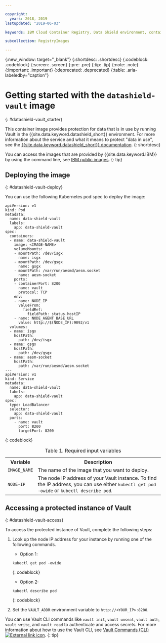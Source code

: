 ```yaml
---

copyright:
  years: 2018, 2019
lastupdated: "2019-06-03"

keywords: IBM Cloud Container Registry, Data Shield environment, container image, public image, Vault image, data in use, memory encryption, Intel SGX, Fortanix,

subcollection: RegistryImages

---
```


{:new_window: target="_blank"}
{:shortdesc: .shortdesc}
{:codeblock: .codeblock}
{:screen: .screen}
{:pre: .pre}
{:tip: .tip}
{:note: .note}
{:important: .important}
{:deprecated: .deprecated}
{:table: .aria-labeledby="caption"}

# Getting started with the `datashield-vault` image
{: #datashield-vault_starter}

This container image provides protection for data that is in use by running Vault in the {{site.data.keyword.datashield_short}} environment. For more information about the service and what it means to protect "data in use", see the [{{site.data.keyword.datashield_short}} documentation](/docs/services/data-shield?topic=data-shield-about#about).
{: shortdesc}

You can access the images that are provided by {{site.data.keyword.IBM}} by using the command line, see [IBM public images](/docs/services/Registry?topic=registry-public_images#public_images).
{: tip}

## Deploying the image
{: #datashield-vault-deploy}

You can use the following Kubernetes pod spec to deploy the image:

```
apiVersion: v1
kind: Pod
metadata:
  name: data-shield-vault
  labels:
    app: data-shield-vault
spec:
  containers:
  - name: data-shield-vault
    image: <IMAGE-NAME>
    volumeMounts:
    - mountPath: /dev/isgx
      name: isgx
    - mountPath: /dev/gsgx
      name: gsgx
    - mountPath: /var/run/aesmd/aesm.socket
      name: aesm-socket
    ports:
    - containerPort: 8200
      name: vault
      protocol: TCP
    env:
    - name: NODE_IP
      valueFrom:
        fieldRef:
          fieldPath: status.hostIP
    - name: NODE_AGENT_BASE_URL
      value: http://$(NODE_IP):9092/v1
  volumes:
  - name: isgx
    hostPath:
      path: /dev/isgx
  - name: gsgx
    hostPath:
      path: /dev/gsgx
  - name: aesm-socket
    hostPath:
      path: /var/run/aesmd/aesm.socket
---
apiVersion: v1
kind: Service
metadata:
  name: data-shield-vault
  labels:
    app: data-shield-vault
spec:
  type: LoadBalancer
  selector:
    app: data-shield-vault
  ports:
    - name: vault
      port: 8200
      targetPort: 8200
```
{: codeblock}

<table>
<caption>Table 1. Required input variables</caption>
  <tr>
    <th>Variable</th>
    <th>Description</th>
  </tr>
  <tr>
    <td><code>IMAGE_NAME</code></td>
    <td>The name of the image that you want to deploy.</td>
  </tr>
  <tr>
    <td><code>NODE-IP</code></td>
    <td>The node IP address of your Vault instance. To find the IP address, you can use either <code>kubectl get pod -owide</code> or <code>kubectl describe pod</code>.</td>
  </tr>
</table>

## Accessing a protected instance of Vault
{: #datashield-vault-access}

To access the protected instance of Vault, complete the following steps:

1. Look up the node IP address for your instance by running one of the following commands.

   * Option 1:

   ```
   kubectl get pod -owide
   ```
   {: codeblock}

   * Option 2:
  
   ```
   kubectl describe pod
   ```
   {: codeblock}

2. Set the `VAULT_ADDR` environment variable to `http://<YOUR_IP>:8200`.

You can use Vault CLI commands like `vault init`, `vault unseal`, `vault auth`, `vault write`, and `vault read` to authenticate and access secrets. For more information about how to use the Vault CLI, see [Vault Commands (CLI) ![External link icon](../../../icons/launch-glyph.svg "External link icon")](https://www.vaultproject.io/docs/commands/index.html).
{: tip}

